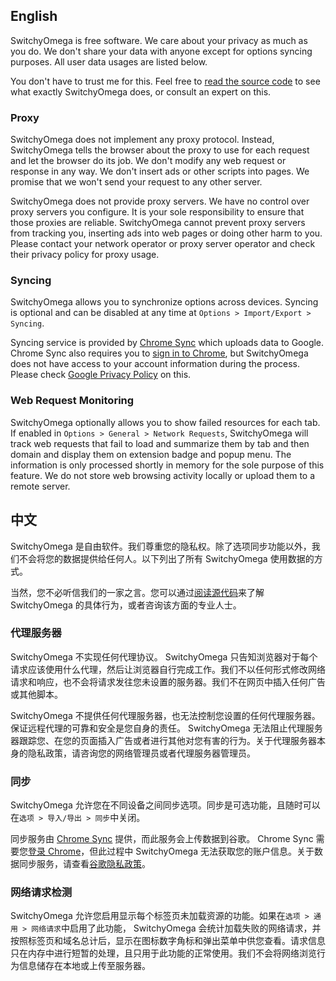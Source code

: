 English
-------

SwitchyOmega is free software. We care about your privacy as much as you do. We don't share your data with anyone except for options syncing purposes. All user data usages are listed below.

You don't have to trust me for this. Feel free to [read the source code](https://github.com/FelisCatus/SwitchyOmega) to see what exactly SwitchyOmega does, or consult an expert on this.

### Proxy

SwitchyOmega does not implement any proxy protocol. Instead, SwitchyOmega tells the browser about the proxy to use for each request and let the browser do its job. We don't modify any web request or response in any way. We don't insert ads or other scripts into pages. We promise that we won't send your request to any other server.

SwitchyOmega does not provide proxy servers. We have no control over proxy servers you configure. It is your sole responsibility to ensure that those proxies are reliable. SwitchyOmega cannot prevent proxy servers from tracking you, inserting ads into web pages or doing other harm to you. Please contact your network operator or proxy server operator and check their privacy policy for proxy usage.

### Syncing

SwitchyOmega allows you to synchronize options across devices. Syncing is optional and can be disabled at any time at `Options > Import/Export > Syncing`.

Syncing service is provided by [Chrome Sync](https://support.google.com/chrome/answer/165139?hl=en) which uploads data to Google. Chrome Sync also requires you to [sign in to Chrome](https://www.google.com/chrome/browser/signin.html), but SwitchyOmega does not have access to your account information during the process. Please check [Google Privacy Policy](https://www.google.com/policies/privacy/) on this.

### Web Request Monitoring

SwitchyOmega optionally allows you to show failed resources for each tab. If enabled in `Options > General > Network Requests`, SwitchyOmega will track web requests that fail to load and summarize them by tab and then domain and display them on extension badge and popup menu. The information is only processed shortly in memory for the sole purpose of this feature. We do not store web browsing activity locally or upload them to a remote server.

中文
----

SwitchyOmega 是自由软件。我们尊重您的隐私权。除了选项同步功能以外，我们不会将您的数据提供给任何人。以下列出了所有 SwitchyOmega 使用数据的方式。

当然，您不必听信我们的一家之言。您可以通过[阅读源代码](https://github.com/FelisCatus/SwitchyOmega)来了解 SwitchyOmega 的具体行为，或者咨询该方面的专业人士。

### 代理服务器

SwitchyOmega 不实现任何代理协议。 SwitchyOmega 只告知浏览器对于每个请求应该使用什么代理，然后让浏览器自行完成工作。我们不以任何形式修改网络请求和响应，也不会将请求发往您未设置的服务器。我们不在网页中插入任何广告或其他脚本。

SwitchyOmega 不提供任何代理服务器，也无法控制您设置的任何代理服务器。保证远程代理的可靠和安全是您自身的责任。 SwitchyOmega 无法阻止代理服务器跟踪您、在您的页面插入广告或者进行其他对您有害的行为。关于代理服务器本身的隐私政策，请咨询您的网络管理员或者代理服务器管理员。

### 同步

SwitchyOmega 允许您在不同设备之间同步选项。同步是可选功能，且随时可以在`选项 > 导入/导出 > 同步`中关闭。

同步服务由 [Chrome Sync](https://support.google.com/chrome/answer/165139?hl=zh-Hans) 提供，而此服务会上传数据到谷歌。 Chrome Sync 需要您[登录 Chrome](https://support.google.com/chrome/answer/185277?hl=zh-Hans)，但此过程中 SwitchyOmega 无法获取您的账户信息。关于数据同步服务，请查看[谷歌隐私政策](https://www.google.com/intl/zh-CN/policies/privacy/)。

### 网络请求检测

SwitchyOmega 允许您启用显示每个标签页未加载资源的功能。如果在`选项 > 通用 > 网络请求`中启用了此功能， SwitchyOmega 会统计加载失败的网络请求，并按照标签页和域名总计后，显示在图标数字角标和弹出菜单中供您查看。请求信息只在内存中进行短暂的处理，且只用于此功能的正常使用。我们不会将网络浏览行为信息储存在本地或上传至服务器。